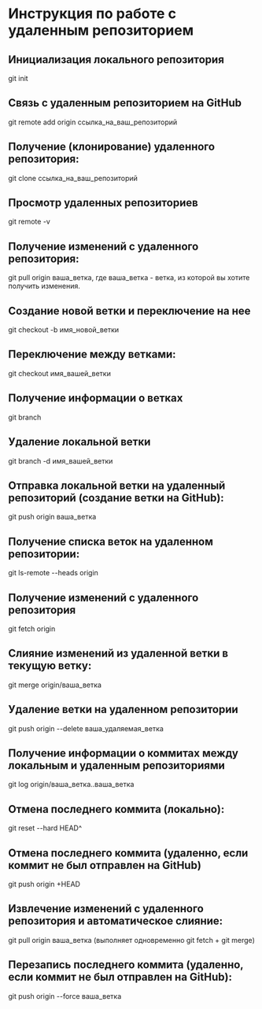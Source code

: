 # Инструкция по работе с удаленным репозиторием

## Инициализация локального репозитория
git init

## Связь с удаленным репозиторием на GitHub
git remote add origin ссылка_на_ваш_репозиторий

## Получение (клонирование) удаленного репозитория:
git clone ссылка_на_ваш_репозиторий

## Просмотр удаленных репозиториев
git remote -v

## Получение изменений с удаленного репозитория:
git pull origin ваша_ветка, где ваша_ветка - ветка, из которой вы хотите получить изменения.

## Создание новой ветки и переключение на нее
git checkout -b имя_новой_ветки

## Переключение между ветками:
git checkout имя_вашей_ветки

## Получение информации о ветках
git branch

## Удаление локальной ветки
git branch -d имя_вашей_ветки

## Отправка локальной ветки на удаленный репозиторий (создание ветки на GitHub):
git push origin ваша_ветка

## Получение списка веток на удаленном репозитории:
git ls-remote --heads origin

## Получение изменений с удаленного репозитория 
git fetch origin

## Слияние изменений из удаленной ветки в текущую ветку:
git merge origin/ваша_ветка

## Удаление ветки на удаленном репозитории
git push origin --delete ваша_удаляемая_ветка

## Получение информации о коммитах между локальным и удаленным репозиториями
git log origin/ваша_ветка..ваша_ветка


## Отмена последнего коммита (локально):
git reset --hard HEAD^

## Отмена последнего коммита (удаленно, если коммит не был отправлен на GitHub)
git push origin +HEAD

## Извлечение изменений с удаленного репозитория и автоматическое слияние:
git pull origin ваша_ветка (выполняет одновременно git fetch + git merge)


## Перезапись последнего коммита (удаленно, если коммит не был отправлен на GitHub):
git push origin --force ваша_ветка